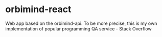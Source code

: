 # orbimind-react
Web app based on the orbimind-api. To be more precise, this is my own implementation of popular programming QA service - Stack Overflow
